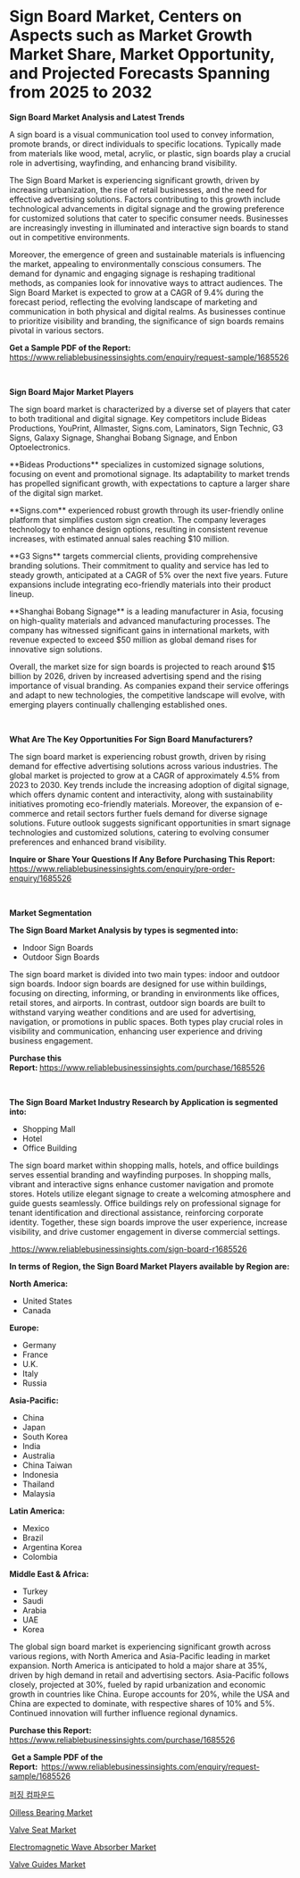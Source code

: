 <p><h1>Sign Board Market, Centers on Aspects such as Market Growth Market Share, Market Opportunity, and Projected Forecasts Spanning from 2025 to 2032</h1></p><p><strong>Sign Board Market Analysis and Latest Trends</strong></p>
<p><p>A sign board is a visual communication tool used to convey information, promote brands, or direct individuals to specific locations. Typically made from materials like wood, metal, acrylic, or plastic, sign boards play a crucial role in advertising, wayfinding, and enhancing brand visibility. </p><p>The Sign Board Market is experiencing significant growth, driven by increasing urbanization, the rise of retail businesses, and the need for effective advertising solutions. Factors contributing to this growth include technological advancements in digital signage and the growing preference for customized solutions that cater to specific consumer needs. Businesses are increasingly investing in illuminated and interactive sign boards to stand out in competitive environments.</p><p>Moreover, the emergence of green and sustainable materials is influencing the market, appealing to environmentally conscious consumers. The demand for dynamic and engaging signage is reshaping traditional methods, as companies look for innovative ways to attract audiences. The Sign Board Market is expected to grow at a CAGR of 9.4% during the forecast period, reflecting the evolving landscape of marketing and communication in both physical and digital realms. As businesses continue to prioritize visibility and branding, the significance of sign boards remains pivotal in various sectors.</p></p>
<p><strong>Get a Sample PDF of the Report:&nbsp;</strong> <a href="https://www.reliablebusinessinsights.com/enquiry/request-sample/1685526?utm_campaign=97&utm_medium=2&utm_source=Github&utm_content=ia&utm_term=17022025&utm_id=sign-board">https://www.reliablebusinessinsights.com/enquiry/request-sample/1685526</a></p>
<p>&nbsp;</p>
<p><strong>Sign Board Major Market Players</strong></p>
<p><p>The sign board market is characterized by a diverse set of players that cater to both traditional and digital signage. Key competitors include Bideas Productions, YouPrint, Allmaster, Signs.com, Laminators, Sign Technic, G3 Signs, Galaxy Signage, Shanghai Bobang Signage, and Enbon Optoelectronics. </p><p>**Bideas Productions** specializes in customized signage solutions, focusing on event and promotional signage. Its adaptability to market trends has propelled significant growth, with expectations to capture a larger share of the digital sign market.</p><p>**Signs.com** experienced robust growth through its user-friendly online platform that simplifies custom sign creation. The company leverages technology to enhance design options, resulting in consistent revenue increases, with estimated annual sales reaching $10 million.</p><p>**G3 Signs** targets commercial clients, providing comprehensive branding solutions. Their commitment to quality and service has led to steady growth, anticipated at a CAGR of 5% over the next five years. Future expansions include integrating eco-friendly materials into their product lineup.</p><p>**Shanghai Bobang Signage** is a leading manufacturer in Asia, focusing on high-quality materials and advanced manufacturing processes. The company has witnessed significant gains in international markets, with revenue expected to exceed $50 million as global demand rises for innovative sign solutions.</p><p>Overall, the market size for sign boards is projected to reach around $15 billion by 2026, driven by increased advertising spend and the rising importance of visual branding. As companies expand their service offerings and adapt to new technologies, the competitive landscape will evolve, with emerging players continually challenging established ones.</p></p>
<p>&nbsp;</p>
<p><strong>What Are The Key Opportunities For Sign Board Manufacturers?</strong></p>
<p><p>The sign board market is experiencing robust growth, driven by rising demand for effective advertising solutions across various industries. The global market is projected to grow at a CAGR of approximately 4.5% from 2023 to 2030. Key trends include the increasing adoption of digital signage, which offers dynamic content and interactivity, along with sustainability initiatives promoting eco-friendly materials. Moreover, the expansion of e-commerce and retail sectors further fuels demand for diverse signage solutions. Future outlook suggests significant opportunities in smart signage technologies and customized solutions, catering to evolving consumer preferences and enhanced brand visibility.</p></p>
<p><strong>Inquire or Share Your Questions If Any Before Purchasing This Report:</strong> <a href="https://www.reliablebusinessinsights.com/enquiry/pre-order-enquiry/1685526?utm_campaign=97&utm_medium=2&utm_source=Github&utm_content=ia&utm_term=17022025&utm_id=sign-board">https://www.reliablebusinessinsights.com/enquiry/pre-order-enquiry/1685526</a></p>
<p>&nbsp;</p>
<p><strong>Market Segmentation</strong></p>
<p><strong>The Sign Board Market Analysis by types is segmented into:</strong></p>
<p><ul><li>Indoor Sign Boards</li><li>Outdoor Sign Boards</li></ul></p>
<p><p>The sign board market is divided into two main types: indoor and outdoor sign boards. Indoor sign boards are designed for use within buildings, focusing on directing, informing, or branding in environments like offices, retail stores, and airports. In contrast, outdoor sign boards are built to withstand varying weather conditions and are used for advertising, navigation, or promotions in public spaces. Both types play crucial roles in visibility and communication, enhancing user experience and driving business engagement.</p></p>
<p><strong>Purchase this Report:&nbsp;</strong><a href="https://www.reliablebusinessinsights.com/purchase/1685526?utm_campaign=97&utm_medium=2&utm_source=Github&utm_content=ia&utm_term=17022025&utm_id=sign-board">https://www.reliablebusinessinsights.com/purchase/1685526</a></p>
<p>&nbsp;</p>
<p><strong>The Sign Board Market Industry Research by Application is segmented into:</strong></p>
<p><ul><li>Shopping Mall</li><li>Hotel</li><li>Office Building</li></ul></p>
<p><p>The sign board market within shopping malls, hotels, and office buildings serves essential branding and wayfinding purposes. In shopping malls, vibrant and interactive signs enhance customer navigation and promote stores. Hotels utilize elegant signage to create a welcoming atmosphere and guide guests seamlessly. Office buildings rely on professional signage for tenant identification and directional assistance, reinforcing corporate identity. Together, these sign boards improve the user experience, increase visibility, and drive customer engagement in diverse commercial settings.</p></p>
<p><a href="https://www.reliablebusinessinsights.com/sign-board-r1685526?utm_campaign=97&utm_medium=2&utm_source=Github&utm_content=ia&utm_term=17022025&utm_id=sign-board">&nbsp;https://www.reliablebusinessinsights.com/sign-board-r1685526</a></p>
<p><strong>In terms of Region, the Sign Board Market Players available by Region are:</strong></p>
<p>
    <p> <strong> North America: </strong>
        <ul>
            <li>United States</li>
            <li>Canada</li>
        </ul>
        </p> 
    <p> <strong> Europe: </strong>
        <ul>
            <li>Germany</li>
            <li>France</li>
            <li>U.K.</li>
            <li>Italy</li>
            <li>Russia</li>
        </ul>
        </p> 
    <p> <strong> Asia-Pacific: </strong>
        <ul>
            <li>China</li>
            <li>Japan</li>
            <li>South Korea</li>
            <li>India</li>
            <li>Australia</li>
            <li>China Taiwan</li>
            <li>Indonesia</li>
            <li>Thailand</li>
            <li>Malaysia</li>
        </ul>
        </p> 
    <p> <strong> Latin America: </strong>
        <ul>
            <li>Mexico</li>
            <li>Brazil</li>
            <li>Argentina Korea</li>
            <li>Colombia</li>
        </ul>
        </p> 
    <p> <strong> Middle East & Africa: </strong>
        <ul>
            <li>Turkey</li>
            <li>Saudi</li>
            <li>Arabia</li>
            <li>UAE</li>
            <li>Korea</li>
        </ul>
    </p>
    </p>
<p><p>The global sign board market is experiencing significant growth across various regions, with North America and Asia-Pacific leading in market expansion. North America is anticipated to hold a major share at 35%, driven by high demand in retail and advertising sectors. Asia-Pacific follows closely, projected at 30%, fueled by rapid urbanization and economic growth in countries like China. Europe accounts for 20%, while the USA and China are expected to dominate, with respective shares of 10% and 5%. Continued innovation will further influence regional dynamics.</p></p>
<p><strong>Purchase this Report: </strong><a href="https://www.reliablebusinessinsights.com/purchase/1685526?utm_campaign=97&utm_medium=2&utm_source=Github&utm_content=ia&utm_term=17022025&utm_id=sign-board">https://www.reliablebusinessinsights.com/purchase/1685526</a></p>
<p>&nbsp;<strong>Get a Sample PDF of the Report:&nbsp;&nbsp;</strong><a href="https://www.reliablebusinessinsights.com/enquiry/request-sample/1685526?utm_campaign=97&utm_medium=2&utm_source=Github&utm_content=ia&utm_term=17022025&utm_id=sign-board">https://www.reliablebusinessinsights.com/enquiry/request-sample/1685526</a></p>
<p><strong></strong></p>
<p><p><a href="https://github.com/sougarounis/Market-Research-Report-List-7/blob/main/411160738086.md?utm_campaign=97&utm_medium=2&utm_source=Github&utm_content=ia&utm_term=17022025&utm_id=sign-board">퍼징 컴파운드</a></p><p><a href="https://github.com/perezmichael28/Market-Research-Report-List-1/blob/main/oilless-bearing-market.md?utm_campaign=97&utm_medium=2&utm_source=Github&utm_content=ia&utm_term=17022025&utm_id=sign-board">Oilless Bearing Market</a></p><p><a href="https://github.com/darusesrak/Market-Research-Report-List-1/blob/main/valve-seat-market.md?utm_campaign=97&utm_medium=2&utm_source=Github&utm_content=ia&utm_term=17022025&utm_id=sign-board">Valve Seat Market</a></p><p><a href="https://github.com/kolffmaris58/Market-Research-Report-List-1/blob/main/electromagnetic-wave-absorber-market.md?utm_campaign=97&utm_medium=2&utm_source=Github&utm_content=ia&utm_term=17022025&utm_id=sign-board">Electromagnetic Wave Absorber Market</a></p><p><a href="https://github.com/cornuznwazue/Market-Research-Report-List-1/blob/main/valve-guides-market.md?utm_campaign=97&utm_medium=2&utm_source=Github&utm_content=ia&utm_term=17022025&utm_id=sign-board">Valve Guides Market</a></p></p>